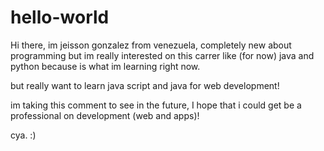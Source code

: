 # hello-world

Hi there, im jeisson gonzalez from venezuela, completely new about programming but im really interested on this carrer
like (for now) java and python because is what im learning right now.

but really want to learn java script and java for web development!

im taking this comment to see in the future, I hope that i could get be a professional on development (web and apps)!

cya. :)

